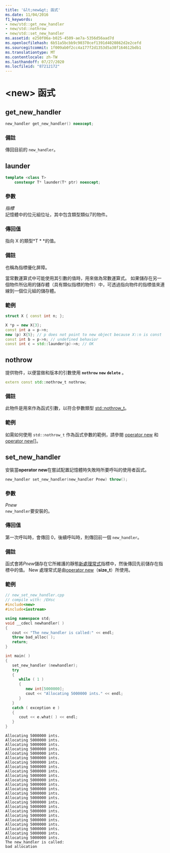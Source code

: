```yaml
---
title: '&lt;new&gt; 函式'
ms.date: 11/04/2016
f1_keywords:
- new/std::get_new_handler
- new/std::nothrow
- new/std::set_new_handler
ms.assetid: e250f06a-b025-4509-ae7a-5356d56aad7d
ms.openlocfilehash: 6b51a5bcbb9c90370cef1391d4020862d2e2cefd
ms.sourcegitcommit: 1f009ab0f2cc4a177f2d1353d5a38f164612bdb1
ms.translationtype: MT
ms.contentlocale: zh-TW
ms.lasthandoff: 07/27/2020
ms.locfileid: "87212172"
---
```

# <a name="ltnewgt-functions"></a>&lt;new&gt; 函式

## <a name="get_new_handler"></a><a name="get_new_handler"></a>get_new_handler

```cpp
new_handler get_new_handler() noexcept;
```

### <a name="remarks"></a>備註

傳回目前的 `new_handler`。

## <a name="launder"></a><a name="launder"></a>launder

```cpp
template <class T>
    constexpr T* launder(T* ptr) noexcept;
```

### <a name="parameters"></a>參數

*指標*\
記憶體中的位元組位址，其中包含類型類似*T*的物件。

### <a name="return-value"></a>傳回值

指向 X 的類型*T \* *的值。

### <a name="remarks"></a>備註

也稱為指標優化屏障。

當常數運算式中可能使用其引數的值時，用來做為常數運算式。 如果儲存在另一個物件所佔用的儲存體（具有類似指標的物件）中，可透過指向物件的指標值來連線到一個位元組的儲存體。

### <a name="example"></a>範例

```cpp
struct X { const int n; };

X *p = new X{3};
const int a = p->n;
new (p) X{5}; // p does not point to new object because X::n is const
const int b = p->n; // undefined behavior
const int c = std::launder(p)->n; // OK
```

## <a name="nothrow"></a><a name="nothrow"></a>nothrow

提供物件，以便當做和版本的引數使用 **`nothrow`** **`new`** **`delete`** 。

```cpp
extern const std::nothrow_t nothrow;
```

### <a name="remarks"></a>備註

此物件是用來作為函式引數，以符合參數類型 [std::nothrow_t](../standard-library/nothrow-t-structure.md)。

### <a name="example"></a>範例

如需如何使用 `std::nothrow_t` 作為函式參數的範例，請參閱 [operator new](../standard-library/new-operators.md#op_new) 和 [operator new&#91;&#93;](../standard-library/new-operators.md#op_new_arr)。

## <a name="set_new_handler"></a><a name="set_new_handler"></a>set_new_handler

安裝當**operator new**在嘗試配置記憶體時失敗時所要呼叫的使用者函式。

```cpp
new_handler set_new_handler(new_handler Pnew) throw();
```

### <a name="parameters"></a>參數

*Pnew*\
`new_handler`要安裝的。

### <a name="return-value"></a>傳回值

第一次呼叫時，會傳回 0，後續呼叫時，則傳回前一個 `new_handler`。

### <a name="remarks"></a>備註

函式會將*Pnew*儲存在它所維護的靜態[新處理常式](../standard-library/new-typedefs.md#new_handler)指標中，然後傳回先前儲存在指標中的值。 New 處理常式是由[operator new](../standard-library/new-operators.md#op_new)（**size_t**）所使用。

### <a name="example"></a>範例

```cpp
// new_set_new_handler.cpp
// compile with: /EHsc
#include<new>
#include<iostream>

using namespace std;
void __cdecl newhandler( )
{
   cout << "The new_handler is called:" << endl;
   throw bad_alloc( );
   return;
}

int main( )
{
   set_new_handler (newhandler);
   try
   {
      while ( 1 )
      {
         new int[5000000];
         cout << "Allocating 5000000 ints." << endl;
      }
   }
   catch ( exception e )
   {
      cout << e.what( ) << endl;
   }
}
```

```Output
Allocating 5000000 ints.
Allocating 5000000 ints.
Allocating 5000000 ints.
Allocating 5000000 ints.
Allocating 5000000 ints.
Allocating 5000000 ints.
Allocating 5000000 ints.
Allocating 5000000 ints.
Allocating 5000000 ints.
Allocating 5000000 ints.
Allocating 5000000 ints.
Allocating 5000000 ints.
Allocating 5000000 ints.
Allocating 5000000 ints.
Allocating 5000000 ints.
Allocating 5000000 ints.
Allocating 5000000 ints.
Allocating 5000000 ints.
Allocating 5000000 ints.
Allocating 5000000 ints.
Allocating 5000000 ints.
Allocating 5000000 ints.
Allocating 5000000 ints.
Allocating 5000000 ints.
The new_handler is called:
bad allocation
```
